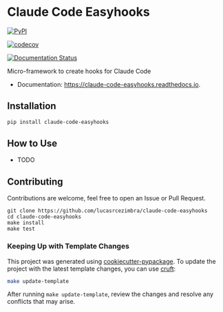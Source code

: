 # Claude Code Easyhooks


[![PyPI](https://img.shields.io/pypi/v/claude-code-easyhooks.svg)](https://pypi.python.org/pypi/claude-code-easyhooks)

[![codecov](https://codecov.io/gh/lucasrcezimbra/claude-code-easyhooks/graph/badge.svg)](https://codecov.io/gh/lucasrcezimbra/claude-code-easyhooks)

[![Documentation Status](https://readthedocs.org/projects/claude-code-easyhooks/badge/?version=latest)](https://claude-code-easyhooks.readthedocs.io/en/latest/?version=latest)

Micro-framework to create hooks for Claude Code


* Documentation: https://claude-code-easyhooks.readthedocs.io.


## Installation

```bash
pip install claude-code-easyhooks
```




## How to Use

- TODO


## Contributing

Contributions are welcome, feel free to open an Issue or Pull Request.

```
git clone https://github.com/lucasrcezimbra/claude-code-easyhooks
cd claude-code-easyhooks
make install
make test
```

### Keeping Up with Template Changes

This project was generated using [cookiecutter-pypackage](https://github.com/lucasrcezimbra/cookiecutter-pypackage). To update the project with the latest template changes, you can use [cruft](https://cruft.github.io/cruft/):

```bash
make update-template
```

After running `make update-template`, review the changes and resolve any conflicts that may arise.
